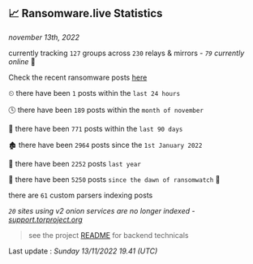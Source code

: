 
## 📈 Ransomware.live Statistics
_november 13th, 2022_

currently tracking `127` groups across `230` relays & mirrors - _`79` currently online_ 📡

Check the recent ransomware posts [here](https://www.ransomware.live/#/recentposts)


⏲ there have been `1` posts within the `last 24 hours`

🕓 there have been `189` posts within the `month of november`

📅 there have been `771` posts within the `last 90 days`

🏚 there have been `2964` posts since the `1st January 2022`

🚀 there have been `2252` posts `last year`

🦕 there have been `5250` posts `since the dawn of ransomwatch` 🐣

there are `61` custom parsers indexing posts

_`20` sites using v2 onion services are no longer indexed - [support.torproject.org](https://support.torproject.org/onionservices/v2-deprecation/)_

> see the project [README](https://github.com/jmousqueton/ransomwatch#readme) for backend technicals



Last update : _Sunday 13/11/2022 19.41 (UTC)_

